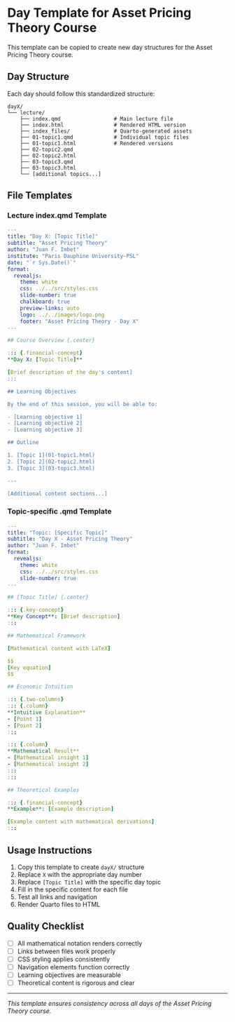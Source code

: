 # Day Template for Asset Pricing Theory Course

This template can be copied to create new day structures for the Asset Pricing Theory course.

## Day Structure

Each day should follow this standardized structure:

```
dayX/
└── lecture/
    ├── index.qmd                 # Main lecture file
    ├── index.html                # Rendered HTML version
    ├── index_files/              # Quarto-generated assets
    ├── 01-topic1.qmd             # Individual topic files
    ├── 01-topic1.html            # Rendered versions
    ├── 02-topic2.qmd
    ├── 02-topic2.html
    ├── 03-topic3.qmd
    ├── 03-topic3.html
    └── [additional topics...]
```

## File Templates

### Lecture index.qmd Template

```yaml
---
title: "Day X: [Topic Title]"
subtitle: "Asset Pricing Theory"
author: "Juan F. Imbet"
institute: "Paris Dauphine University-PSL"
date: "`r Sys.Date()`"
format:
  revealjs:
    theme: white
    css: ../../src/styles.css
    slide-number: true
    chalkboard: true
    preview-links: auto
    logo: ../../images/logo.png
    footer: "Asset Pricing Theory - Day X"
---

## Course Overview {.center}

::: {.financial-concept}
**Day X: [Topic Title]**

[Brief description of the day's content]
:::

## Learning Objectives

By the end of this session, you will be able to:

- [Learning objective 1]
- [Learning objective 2]
- [Learning objective 3]

## Outline

1. [Topic 1](01-topic1.html)
2. [Topic 2](02-topic2.html)
3. [Topic 3](03-topic3.html)

---

[Additional content sections...]
```

### Topic-specific .qmd Template

```yaml
---
title: "Topic: [Specific Topic]"
subtitle: "Day X - Asset Pricing Theory"
author: "Juan F. Imbet"
format:
  revealjs:
    theme: white
    css: ../../src/styles.css
    slide-number: true
---

## [Topic Title] {.center}

::: {.key-concept}
**Key Concept**: [Brief description]
:::

## Mathematical Framework

[Mathematical content with LaTeX]

$$
[Key equation]
$$

## Economic Intuition

::: {.two-columns}
::: {.column}
**Intuitive Explanation**
- [Point 1]
- [Point 2]
:::

::: {.column}
**Mathematical Result**
- [Mathematical insight 1]
- [Mathematical insight 2]
:::
:::

## Theoretical Examples

::: {.financial-concept}
**Example**: [Example description]

[Example content with mathematical derivations]
:::
```

## Usage Instructions

1. Copy this template to create `dayX/` structure
2. Replace `X` with the appropriate day number
3. Replace `[Topic Title]` with the specific day topic
4. Fill in the specific content for each file
5. Test all links and navigation
6. Render Quarto files to HTML

## Quality Checklist

- [ ] All mathematical notation renders correctly
- [ ] Links between files work properly
- [ ] CSS styling applies consistently
- [ ] Navigation elements function correctly
- [ ] Learning objectives are measurable
- [ ] Theoretical content is rigorous and clear

---

*This template ensures consistency across all days of the Asset Pricing Theory course.*
